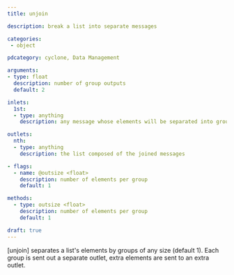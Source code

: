 ```yaml
---
title: unjoin

description: break a list into separate messages

categories:
 - object

pdcategory: cyclone, Data Management

arguments:
- type: float
  description: number of group outputs
  default: 2

inlets:
  1st:
  - type: anything
    description: any message whose elements will be separated into groups of elements

outlets:
  nth:
  - type: anything
    description: the list composed of the joined messages

- flags:
  - name: @outsize <float>
    description: number of elements per group
    default: 1

methods: 
  - type: outsize <float>
    description: number of elements per group
    default: 1

draft: true
---
```


[unjoin] separates a list's elements by groups of any size (default 1). Each group is sent out a separate outlet, extra elements are sent to an extra outlet.
